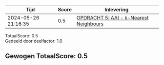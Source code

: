 
|Tijd|Score|Inlevering|
|---|---|---|
|2024-05-26 21:16:35 |0.5|<a href="https://canvas.hu.nl//courses/39753/assignments/284176/submissions/88779">OPDRACHT 5: AAI - k-Nearest Neighbours</a>|

TotaalScore: 0.5   
Gedeeld door deelfactor: 1.0   

## Gewogen TotaalScore: 0.5

